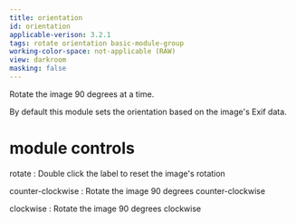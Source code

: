 ```yaml
---
title: orientation
id: orientation
applicable-verison: 3.2.1
tags: rotate orientation basic-module-group
working-color-space: not-applicable (RAW)
view: darkroom
masking: false
---
```


Rotate the image 90 degrees at a time. 

By default this module sets the orientation based on the image's Exif data.

# module controls

rotate
: Double click the label to reset the image's rotation

counter-clockwise
: Rotate the image 90 degrees counter-clockwise

clockwise
: Rotate the image 90 degrees clockwise
